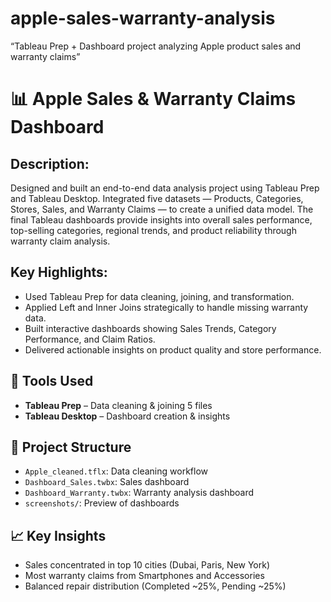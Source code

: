 # apple-sales-warranty-analysis
“Tableau Prep + Dashboard project analyzing Apple product sales and warranty claims”
# 📊 Apple Sales & Warranty Claims Dashboard
## Description:
Designed and built an end-to-end data analysis project using Tableau Prep and Tableau Desktop. Integrated five datasets — Products, Categories, Stores, Sales, and Warranty Claims — to create a unified data model.
The final Tableau dashboards provide insights into overall sales performance, top-selling categories, regional trends, and product reliability through warranty claim analysis.
## Key Highlights:
- Used Tableau Prep for data cleaning, joining, and transformation.
- Applied Left and Inner Joins strategically to handle missing warranty data.
- Built interactive dashboards showing Sales Trends, Category Performance, and Claim Ratios.
- Delivered actionable insights on product quality and store performance.

## 🔧 Tools Used
- **Tableau Prep** – Data cleaning & joining 5 files
- **Tableau Desktop** – Dashboard creation & insights

## 📁 Project Structure
- `Apple_cleaned.tflx`: Data cleaning workflow
- `Dashboard_Sales.twbx`: Sales dashboard
- `Dashboard_Warranty.twbx`: Warranty analysis dashboard
- `screenshots/`: Preview of dashboards

## 📈 Key Insights
- Sales concentrated in top 10 cities (Dubai, Paris, New York)
- Most warranty claims from Smartphones and Accessories
- Balanced repair distribution (Completed ~25%, Pending ~25%)

